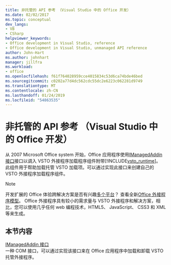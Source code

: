 ```yaml
---
title: 非托管的 API 参考 （Visual Studio 中的 Office 开发）
ms.date: 02/02/2017
ms.topic: conceptual
dev_langs:
- VB
- CSharp
helpviewer_keywords:
- Office development in Visual Studio, reference
- Office development in Visual Studio, unmanaged API reference
author: John-Hart
ms.author: johnhart
manager: jillfra
ms.workload:
- office
ms.openlocfilehash: f61f764028959cce4015834c53d6ca74bde46bed
ms.sourcegitcommit: c0202a77d4dc562cdc55dc2e6223c062281d9749
ms.translationtype: MT
ms.contentlocale: zh-CN
ms.lasthandoff: 01/24/2019
ms.locfileid: "54863535"
---
```

# <a name="unmanaged-api-reference-office-development-in-visual-studio"></a>非托管的 API 参考 （Visual Studio 中的 Office 开发）
  从 2007 Microsoft Office system 开始，Office 应用程序使用[IManagedAddin 接口](../vsto/imanagedaddin-interface.md)接口以调入 VSTO 外接程序加载程序组件附带[!INCLUDE[vsto_runtime](../vsto/includes/vsto-runtime-md.md)]。 此组件用于帮助加载托管 VSTO 加载项。可以通过实现此接口来创建自己的 VSTO 外接程序加载程序组件。  
  
> [!NOTE]  
>  开发扩展的 Office 体验跨解决方案是否有兴趣[多个平台](https://dev.office.com/add-in-availability)？ 查看全新[Office 外接程序模型](https://dev.office.com/docs/add-ins/overview/office-add-ins)。 Office 外接程序具有较小的需求量与 VSTO 外接程序和解决方案，相比，您可以使用几乎任何 web 编程技术，HTML5、 JavaScript、 CSS3 和 XML 等来生成。  
  
## <a name="in-this-section"></a>本节内容  
 [IManagedAddin 接口](../vsto/imanagedaddin-interface.md)  
 一种 COM 接口，可以通过实现该接口来在 Office 应用程序中加载和卸载 VSTO 托管外接程序。  
